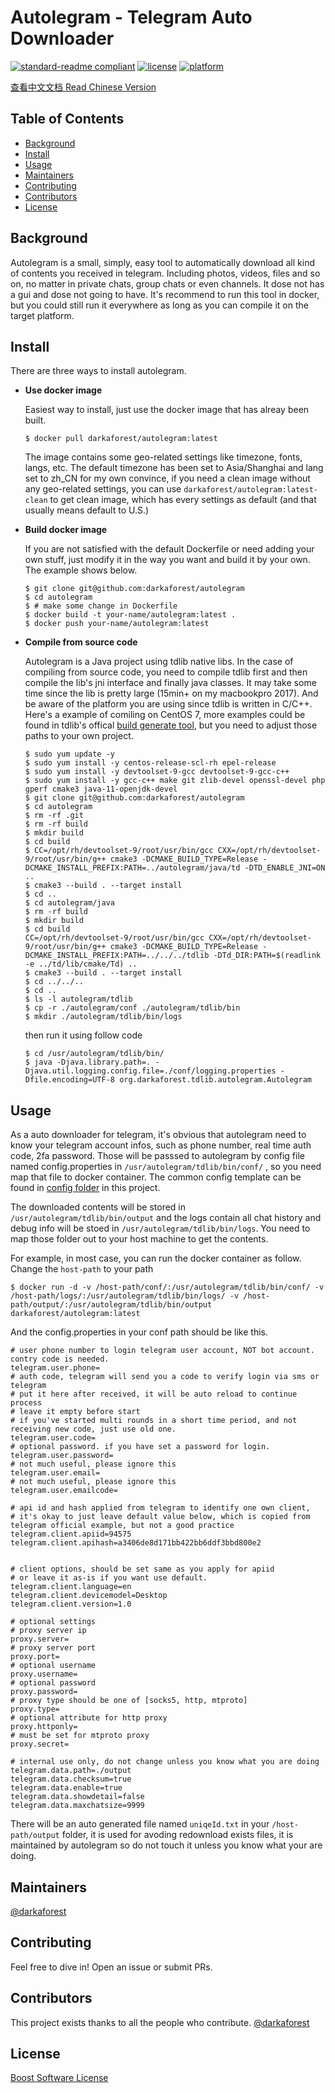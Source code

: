 # Autolegram - Telegram Auto Downloader

[![standard-readme compliant](https://img.shields.io/badge/readme%20style-standard-green.svg)](https://github.com/RichardLitt/standard-readme) [![license](https://img.shields.io/badge/license-BSL-lightgreen.svg)](https://www.boost.org/LICENSE_1_0.txt) [![platform](https://img.shields.io/badge/platform-docker-blue.svg)](https://hub.docker.com/repository/docker/darkaforest/autolegram)

[查看中文文档 Read Chinese Version](https://github.com/darkaforest/Autolegram/blob/main/README.zh-CN.md)

## Table of Contents

- [Background](#background)
- [Install](#install)
- [Usage](#usage)
- [Maintainers](#maintainers)
- [Contributing](#contributing)
- [Contributors](#Contributors)
- [License](#license)



## Background

Autolegram is a small, simply, easy tool to automatically download all kind of contents you received in telegram. Including photos, videos, files and so on, no matter in private chats, group chats or even channels.  It dose not has a gui and dose not going to have. It's recommend to run this tool in docker, but you could still run it everywhere as long as you can compile it on the target platform.



## Install

There are three ways to install autolegram.

- **Use docker image**

  Easiest way to install, just use the docker image that has alreay been built.

    ```shell
    $ docker pull darkaforest/autolegram:latest
    ```

  The image contains some geo-related settings like timezone, fonts, langs, etc. The default timezone has been set to Asia/Shanghai and lang set to zh_CN for my own convince, if you need a clean image without any geo-related settings, you can use `darkaforest/autolegram:latest-clean` to get clean image, which has every settings as default (and that usually means default to U.S.)

- **Build docker image**

  If you are not satisfied with the default Dockerfile or need adding your own stuff, just modify it in the way you want and build it by your own. The example shows below.

    ```shell
    $ git clone git@github.com:darkaforest/autolegram
    $ cd autolegram
    $ # make some change in Dockerfile
    $ docker build -t your-name/autolegram:latest .
    $ docker push your-name/autolegram:latest
    ```

- **Compile from source code**

  Autolegram is a Java project using tdlib native libs. In the case of compiling from source code, you need to compile tdlib first and then compile the lib's jni interface and finally java classes. It may take some time since the lib is pretty large (15min+ on my macbookpro 2017). And be aware of the platform you are using since tdlib is written in C/C++. Here's a example of comiling on CentOS 7, more examples could be found in  tdlib's offical [build generate tool](https://tdlib.github.io/td/build.html), but you need to adjust those paths to your own project.

    ```shell
    $ sudo yum update -y
    $ sudo yum install -y centos-release-scl-rh epel-release
    $ sudo yum install -y devtoolset-9-gcc devtoolset-9-gcc-c++
    $ sudo yum install -y gcc-c++ make git zlib-devel openssl-devel php gperf cmake3 java-11-openjdk-devel
    $ git clone git@github.com:darkaforest/autolegram
    $ cd autolegram
    $ rm -rf .git
    $ rm -rf build
    $ mkdir build
    $ cd build
    $ CC=/opt/rh/devtoolset-9/root/usr/bin/gcc CXX=/opt/rh/devtoolset-9/root/usr/bin/g++ cmake3 -DCMAKE_BUILD_TYPE=Release -DCMAKE_INSTALL_PREFIX:PATH=../autolegram/java/td -DTD_ENABLE_JNI=ON ..
    $ cmake3 --build . --target install
    $ cd ..
    $ cd autolegram/java
    $ rm -rf build
    $ mkdir build
    $ cd build
    CC=/opt/rh/devtoolset-9/root/usr/bin/gcc CXX=/opt/rh/devtoolset-9/root/usr/bin/g++ cmake3 -DCMAKE_BUILD_TYPE=Release -DCMAKE_INSTALL_PREFIX:PATH=../../../tdlib -DTd_DIR:PATH=$(readlink -e ../td/lib/cmake/Td) ..
    $ cmake3 --build . --target install
    $ cd ../../..
    $ cd ..
    $ ls -l autolegram/tdlib
    $ cp -r ./autolegram/conf ./autolegram/tdlib/bin
    $ mkdir ./autolegram/tdlib/bin/logs
    ```

  then run it using follow code

    ```shell
    $ cd /usr/autolegram/tdlib/bin/
    $ java -Djava.library.path=. -Djava.util.logging.config.file=./conf/logging.properties -Dfile.encoding=UTF-8 org.darkaforest.tdlib.autolegram.Autolegram
    ```



## Usage

As a auto downloader for telegram, it's obvious that autolegram need to know your telegram account infos, such as phone number, real time auth code, 2fa password. Those will be passsed to autolegram by config file named config.properties in `/usr/autolegram/tdlib/bin/conf/` , so you need map that file to docker container. The common config template can be found in [config folder](https://github.com/darkaforest/Autolegram/blob/main/conf/config.properties) in this project.

The downloaded contents will be stored in `/usr/autolegram/tdlib/bin/output` and the logs contain all chat history and debug info will be stoed in `/usr/autolegram/tdlib/bin/logs`. You need to map those folder out to your host machine to get the contents.

For example, in most case, you can run the docker container as follow. Change the `host-path` to your path

```shell
$ docker run -d -v /host-path/conf/:/usr/autolegram/tdlib/bin/conf/ -v /host-path/logs/:/usr/autolegram/tdlib/bin/logs/ -v /host-path/output/:/usr/autolegram/tdlib/bin/output darkaforest/autolegram:latest
```

And the config.properties in your conf path should be like this.

```properties
# user phone number to login telegram user account, NOT bot account. contry code is needed.
telegram.user.phone=
# auth code, telegram will send you a code to verify login via sms or telegram
# put it here after received, it will be auto reload to continue process
# leave it empty before start
# if you've started multi rounds in a short time period, and not receiving new code, just use old one.
telegram.user.code=
# optional password. if you have set a password for login.
telegram.user.password=
# not much useful, please ignore this
telegram.user.email=
# not much useful, please ignore this
telegram.user.emailcode=

# api id and hash applied from telegram to identify one own client,
# it's okay to just leave default value below, which is copied from telegram official example, but not a good practice
telegram.client.apiid=94575
telegram.client.apihash=a3406de8d171bb422bb6ddf3bbd800e2


# client options, should be set same as you apply for apiid
# or leave it as-is if you want use default.
telegram.client.language=en
telegram.client.devicemodel=Desktop
telegram.client.version=1.0

# optional settings
# proxy server ip
proxy.server=
# proxy server port
proxy.port=
# optional username
proxy.username=
# optional password
proxy.password=
# proxy type should be one of [socks5, http, mtproto]
proxy.type=
# optional attribute for http proxy
proxy.httponly=
# must be set for mtproto proxy
proxy.secret=

# internal use only, do not change unless you know what you are doing
telegram.data.path=./output
telegram.data.checksum=true
telegram.data.enable=true
telegram.data.showdetail=false
telegram.data.maxchatsize=9999
```

There will be an auto generated file named `uniqeId.txt` in your `/host-path/output` folder, it is used for avoding redownload exists files, it is maintained by autolegram so do not touch it unless you know what your are doing.



## Maintainers

[@darkaforest](https://github.com/darkaforest)



## Contributing

Feel free to dive in! Open an issue or submit PRs.



## Contributors

This project exists thanks to all the people who contribute.
[@darkaforest](https://github.com/darkaforest)



## License

[Boost Software License](https://www.boost.org/LICENSE_1_0.txt)